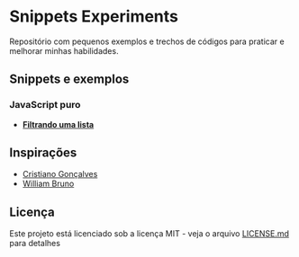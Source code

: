 # Snippets Experiments

Repositório com pequenos exemplos e trechos de códigos para praticar e melhorar minhas habilidades.

## Snippets e exemplos

### JavaScript puro

* [**Filtrando uma lista**](https://ricardospalves.github.io/snippets-experiments/filter-list/)

## Inspirações

* [Cristiano Gonçalves](https://github.com/crisgon/Javascript-Experiments)
* [William Bruno](https://github.com/wbruno/examples)

## Licença

Este projeto está licenciado sob a licença MIT - veja o arquivo [LICENSE.md](LICENSE.md) para detalhes
